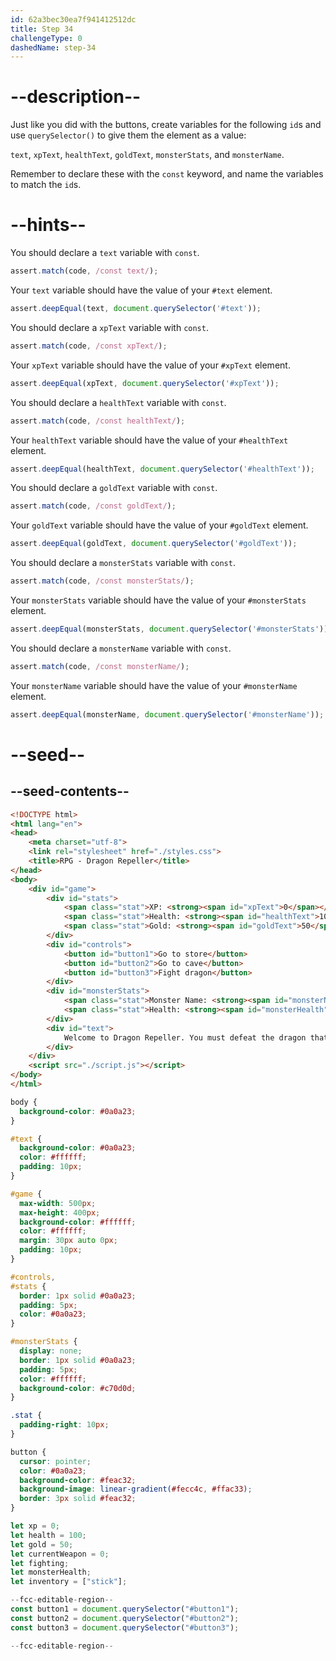 ```yaml
---
id: 62a3bec30ea7f941412512dc
title: Step 34
challengeType: 0
dashedName: step-34
---
```


# --description--

Just like you did with the buttons, create variables for the following `id`s and use `querySelector()` to give them the element as a value:

`text`, `xpText`, `healthText`, `goldText`, `monsterStats`, and `monsterName`.

Remember to declare these with the `const` keyword, and name the variables to match the `id`s.

# --hints--

You should declare a `text` variable with `const`.

```js
assert.match(code, /const text/);
```

Your `text` variable should have the value of your `#text` element.

```js
assert.deepEqual(text, document.querySelector('#text'));
```

You should declare a `xpText` variable with `const`.

```js
assert.match(code, /const xpText/);
```

Your `xpText` variable should have the value of your `#xpText` element.

```js
assert.deepEqual(xpText, document.querySelector('#xpText'));
```

You should declare a `healthText` variable with `const`.

```js
assert.match(code, /const healthText/);
```

Your `healthText` variable should have the value of your `#healthText` element.

```js
assert.deepEqual(healthText, document.querySelector('#healthText'));
```

You should declare a `goldText` variable with `const`.

```js
assert.match(code, /const goldText/);
```

Your `goldText` variable should have the value of your `#goldText` element.

```js
assert.deepEqual(goldText, document.querySelector('#goldText'));
```

You should declare a `monsterStats` variable with `const`.

```js
assert.match(code, /const monsterStats/);
```

Your `monsterStats` variable should have the value of your `#monsterStats` element.

```js
assert.deepEqual(monsterStats, document.querySelector('#monsterStats'));
```

You should declare a `monsterName` variable with `const`.

```js
assert.match(code, /const monsterName/);
```

Your `monsterName` variable should have the value of your `#monsterName` element.

```js
assert.deepEqual(monsterName, document.querySelector('#monsterName'));
```

# --seed--

## --seed-contents--

```html
<!DOCTYPE html>
<html lang="en">
<head>
    <meta charset="utf-8">
    <link rel="stylesheet" href="./styles.css">
    <title>RPG - Dragon Repeller</title>
</head>
<body>
    <div id="game">
        <div id="stats">
            <span class="stat">XP: <strong><span id="xpText">0</span></strong></span>
            <span class="stat">Health: <strong><span id="healthText">100</span></strong></span>
            <span class="stat">Gold: <strong><span id="goldText">50</span></strong></span>
        </div>
        <div id="controls">
            <button id="button1">Go to store</button>
            <button id="button2">Go to cave</button>
            <button id="button3">Fight dragon</button>
        </div>
        <div id="monsterStats">
            <span class="stat">Monster Name: <strong><span id="monsterName"></span></strong></span>
            <span class="stat">Health: <strong><span id="monsterHealth"></span></strong></span>
        </div>
        <div id="text">
            Welcome to Dragon Repeller. You must defeat the dragon that is preventing people from leaving the town. You are in the town square. Where do you want to go? Use the buttons above.
        </div>
    </div>
    <script src="./script.js"></script>
</body>
</html>
```

```css
body {
  background-color: #0a0a23;
}

#text {
  background-color: #0a0a23;
  color: #ffffff;
  padding: 10px;
}

#game {
  max-width: 500px;
  max-height: 400px;
  background-color: #ffffff;
  color: #ffffff;
  margin: 30px auto 0px;
  padding: 10px;
}

#controls,
#stats {
  border: 1px solid #0a0a23;
  padding: 5px;
  color: #0a0a23;
}

#monsterStats {
  display: none;
  border: 1px solid #0a0a23;
  padding: 5px;
  color: #ffffff;
  background-color: #c70d0d;
}

.stat {
  padding-right: 10px;
}

button {
  cursor: pointer;
  color: #0a0a23;
  background-color: #feac32;
  background-image: linear-gradient(#fecc4c, #ffac33);
  border: 3px solid #feac32;
}
```

```js
let xp = 0;
let health = 100;
let gold = 50;
let currentWeapon = 0;
let fighting;
let monsterHealth;
let inventory = ["stick"];

--fcc-editable-region--
const button1 = document.querySelector("#button1");
const button2 = document.querySelector("#button2");
const button3 = document.querySelector("#button3");

--fcc-editable-region--
```
